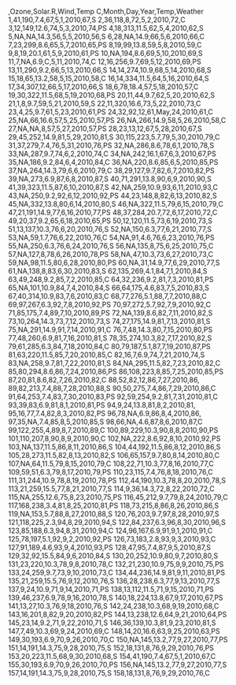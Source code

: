 ,Ozone,Solar.R,Wind,Temp C,Month,Day,Year,Temp,Weather
1,41,190,7.4,67,5,1,2010,67,S
2,36,118,8,72,5,2,2010,72,C
3,12,149,12.6,74,5,3,2010,74,PS
4,18,313,11.5,62,5,4,2010,62,S
5,NA,NA,14.3,56,5,5,2010,56,S
6,28,NA,14.9,66,5,6,2010,66,C
7,23,299,8.6,65,5,7,2010,65,PS
8,19,99,13.8,59,5,8,2010,59,C
9,8,19,20.1,61,5,9,2010,61,PS
10,NA,194,8.6,69,5,10,2010,69,S
11,7,NA,6.9,C,5,11,2010,74,C
12,16,256,9.7,69,5,12,2010,69,PS
13,11,290,9.2,66,5,13,2010,66,S
14,14,274,10.9,68,5,14,2010,68,S
15,18,65,13.2,58,5,15,2010,58,C
16,14,334,11.5,64,5,16,2010,64,S
17,34,307,12,66,5,17,2010,66,S
18,6,78,18.4,57,5,18,2010,57,C
19,30,322,11.5,68,5,19,2010,68,PS
20,11,44,9.7,62,5,20,2010,62,S
21,1,8,9.7,59,5,21,2010,59,S
22,11,320,16.6,73,5,22,2010,73,C
23,4,25,9.7,61,5,23,2010,61,PS
24,32,92,12,61,May,24,2010,61,C
25,NA,66,16.6,57,5,25,2010,57,PS
26,NA,266,14.9,58,5,26,2010,58,C
27,NA,NA,8,57,5,27,2010,57,PS
28,23,13,12,67,5,28,2010,67,S
29,45,252,14.9,81,5,29,2010,81,S
30,115,223,5.7,79,5,30,2010,79,C
31,37,279,7.4,76,5,31,2010,76,PS
32,NA,286,8.6,78,6,1,2010,78,S
33,NA,287,9.7,74,6,2,2010,74,C
34,NA,242,16.1,67,6,3,2010,67,PS
35,NA,186,9.2,84,6,4,2010,84,C
36,NA,220,8.6,85,6,5,2010,85,PS
37,NA,264,14.3,79,6,6,2010,79,C
38,29,127,9.7,82,6,7,2010,82,PS
39,NA,273,6.9,87,6,8,2010,87,S
40,71,291,13.8,90,6,9,2010,90,S
41,39,323,11.5,87,6,10,2010,87,S
42,NA,259,10.9,93,6,11,2010,93,C
43,NA,250,9.2,92,6,12,2010,92,PS
44,23,148,8,82,6,13,2010,82,S
45,NA,332,13.8,80,6,14,2010,80,S
46,NA,322,11.5,79,6,15,2010,79,C
47,21,191,14.9,77,6,16,2010,77,PS
48,37,284,20.7,72,6,17,2010,72,C
49,20,37,9.2,65,6,18,2010,65,PS
50,12,120,11.5,73,6,19,2010,73,S
51,13,137,10.3,76,6,20,2010,76,S
52,NA,150,6.3,77,6,21,2010,77,S
53,NA,59,1.7,76,6,22,2010,76,C
54,NA,91,4.6,76,6,23,2010,76,PS
55,NA,250,6.3,76,6,24,2010,76,S
56,NA,135,8,75,6,25,2010,75,C
57,NA,127,8,78,6,26,2010,78,PS
58,NA,47,10.3,73,6,27,2010,73,C
59,NA,98,11.5,80,6,28,2010,80,PS
60,NA,31,14.9,77,6,29,2010,77,S
61,NA,138,8,83,6,30,2010,83,S
62,135,269,4.1,84,7,1,2010,84,S
63,49,248,9.2,85,7,2,2010,85,C
64,32,236,9.2,81,7,3,2010,81,PS
65,NA,101,10.9,84,7,4,2010,84,S
66,64,175,4.6,83,7,5,2010,83,S
67,40,314,10.9,83,7,6,2010,83,C
68,77,276,5.1,88,7,7,2010,88,C
69,97,267,6.3,92,7,8,2010,92,PS
70,97,272,5.7,92,7,9,2010,92,C
71,85,175,7.4,89,7,10,2010,89,PS
72,NA,139,8.6,82,7,11,2010,82,S
73,10,264,14.3,73,7,12,2010,73,S
74,27,175,14.9,81,7,13,2010,81,S
75,NA,291,14.9,91,7,14,2010,91,C
76,7,48,14.3,80,7,15,2010,80,PS
77,48,260,6.9,81,7,16,2010,81,S
78,35,274,10.3,82,7,17,2010,82,S
79,61,285,6.3,84,7,18,2010,84,C
80,79,187,5.1,87,7,19,2010,87,PS
81,63,220,11.5,85,7,20,2010,85,C
82,16,7,6.9,74,7,21,2010,74,S
83,NA,258,9.7,81,7,22,2010,81,S
84,NA,295,11.5,82,7,23,2010,82,C
85,80,294,8.6,86,7,24,2010,86,PS
86,108,223,8,85,7,25,2010,85,PS
87,20,81,8.6,82,7,26,2010,82,C
88,52,82,12,86,7,27,2010,86,
89,82,213,7.4,88,7,28,2010,88,S
90,50,275,7.4,86,7,29,2010,86,C
91,64,253,7.4,83,7,30,2010,83,PS
92,59,254,9.2,81,7,31,2010,81,C
93,39,83,6.9,81,8,1,2010,81,PS
94,9,24,13.8,81,8,2,2010,81,
95,16,77,7.4,82,8,3,2010,82,PS
96,78,NA,6.9,86,8,4,2010,86,
97,35,NA,7.4,85,8,5,2010,85,S
98,66,NA,4.6,87,8,6,2010,87,C
99,122,255,4,89,8,7,2010,89,C
100,89,229,10.3,90,8,8,2010,90,PS
101,110,207,8,90,8,9,2010,90,C
102,NA,222,8.6,92,8,10,2010,92,PS
103,NA,137,11.5,86,8,11,2010,86,S
104,44,192,11.5,86,8,12,2010,86,S
105,28,273,11.5,82,8,13,2010,82,S
106,65,157,9.7,80,8,14,2010,80,C
107,NA,64,11.5,79,8,15,2010,79,C
108,22,71,10.3,77,8,16,2010,77,C
109,59,51,6.3,79,8,17,2010,79,PS
110,23,115,7.4,76,8,18,2010,76,C
111,31,244,10.9,78,8,19,2010,78,PS
112,44,190,10.3,78,8,20,2010,78,S
113,21,259,15.5,77,8,21,2010,77,S
114,9,36,14.3,72,8,22,2010,72,C
115,NA,255,12.6,75,8,23,2010,75,PS
116,45,212,9.7,79,8,24,2010,79,C
117,168,238,3.4,81,8,25,2010,81,PS
118,73,215,8,86,8,26,2010,86,S
119,NA,153,5.7,88,8,27,2010,88,S
120,76,203,9.7,97,8,28,2010,97,S
121,118,225,2.3,94,8,29,2010,94,S
122,84,237,6.3,96,8,30,2010,96,S
123,85,188,6.3,94,8,31,2010,94,C
124,96,167,6.9,91,9,1,2010,91,C
125,78,197,5.1,92,9,2,2010,92,PS
126,73,183,2.8,93,9,3,2010,93,C
127,91,189,4.6,93,9,4,2010,93,PS
128,47,95,7.4,87,9,5,2010,87,S
129,32,92,15.5,84,9,6,2010,84,S
130,20,252,10.9,80,9,7,2010,80,S
131,23,220,10.3,78,9,8,2010,78,C
132,21,230,10.9,75,9,9,2010,75,PS
133,24,259,9.7,73,9,10,2010,73,C
134,44,236,14.9,81,9,11,2010,81,PS
135,21,259,15.5,76,9,12,2010,76,S
136,28,238,6.3,77,9,13,2010,77,S
137,9,24,10.9,71,9,14,2010,71,PS
138,13,112,11.5,71,9,15,2010,71,PS
139,46,237,6.9,78,9,16,2010,78,S
140,18,224,13.8,67,9,17,2010,67,PS
141,13,27,10.3,76,9,18,2010,76,S
142,24,238,10.3,68,9,19,2010,68,C
143,16,201,8,82,9,20,2010,82,PS
144,13,238,12.6,64,9,21,2010,64,PS
145,23,14,9.2,71,9,22,2010,71,S
146,36,139,10.3,81,9,23,2010,81,S
147,7,49,10.3,69,9,24,2010,69,C
148,14,20,16.6,63,9,25,2010,63,PS
149,30,193,6.9,70,9,26,2010,70,C
150,NA,145,13.2,77,9,27,2010,77,PS
151,14,191,14.3,75,9,28,2010,75,S
152,18,131,8,76,9,29,2010,76,PS
153,20,223,11.5,68,9,30,2010,68,S
154,41,190,7.4,67,5,1,2010,67,C
155,30,193,6.9,70,9,26,2010,70,PS
156,NA,145,13.2,77,9,27,2010,77,S
157,14,191,14.3,75,9,28,2010,75,S
158,18,131,8,76,9,29,2010,76,C
